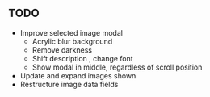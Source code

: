 ## TODO
- Improve selected image modal
    - Acrylic blur background
    - Remove darkness
    - Shift description , change font
    - Show modal in middle, regardless of scroll position
- Update and expand images shown
- Restructure image data fields